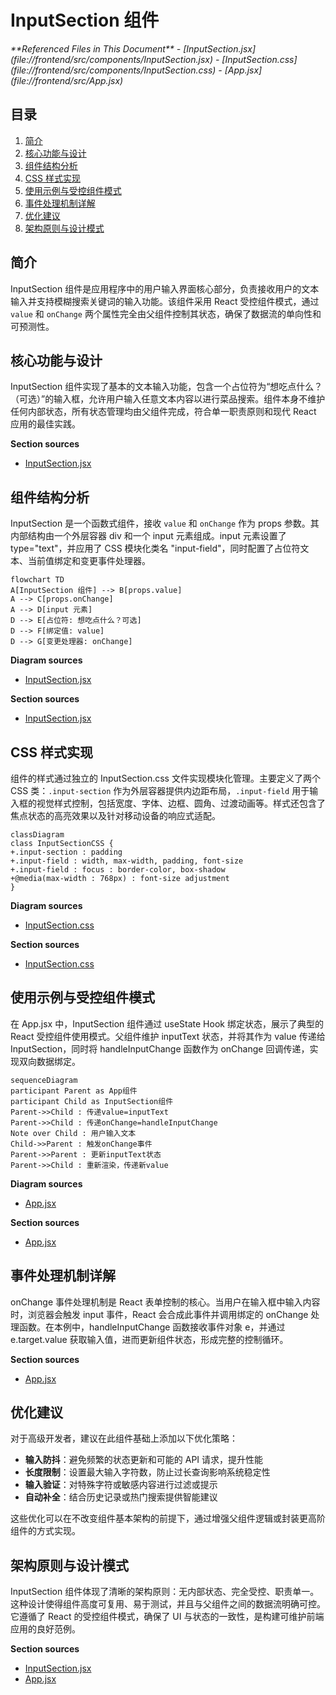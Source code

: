 # InputSection 组件

<cite>
**Referenced Files in This Document**   
- [InputSection.jsx](file://frontend/src/components/InputSection.jsx)
- [InputSection.css](file://frontend/src/components/InputSection.css)
- [App.jsx](file://frontend/src/App.jsx)
</cite>

## 目录
1. [简介](#简介)
2. [核心功能与设计](#核心功能与设计)
3. [组件结构分析](#组件结构分析)
4. [CSS 样式实现](#css-样式实现)
5. [使用示例与受控组件模式](#使用示例与受控组件模式)
6. [事件处理机制详解](#事件处理机制详解)
7. [优化建议](#优化建议)
8. [架构原则与设计模式](#架构原则与设计模式)

## 简介
InputSection 组件是应用程序中的用户输入界面核心部分，负责接收用户的文本输入并支持模糊搜索关键词的输入功能。该组件采用 React 受控组件模式，通过 `value` 和 `onChange` 两个属性完全由父组件控制其状态，确保了数据流的单向性和可预测性。

## 核心功能与设计
InputSection 组件实现了基本的文本输入功能，包含一个占位符为“想吃点什么？（可选）”的输入框，允许用户输入任意文本内容以进行菜品搜索。组件本身不维护任何内部状态，所有状态管理均由父组件完成，符合单一职责原则和现代 React 应用的最佳实践。

**Section sources**
- [InputSection.jsx](file://frontend/src/components/InputSection.jsx#L2-L14)

## 组件结构分析
InputSection 是一个函数式组件，接收 `value` 和 `onChange` 作为 props 参数。其内部结构由一个外层容器 div 和一个 input 元素组成。input 元素设置了 type="text"，并应用了 CSS 模块化类名 "input-field"，同时配置了占位符文本、当前值绑定和变更事件处理器。

```mermaid
flowchart TD
A[InputSection 组件] --> B[props.value]
A --> C[props.onChange]
A --> D[input 元素]
D --> E[占位符: 想吃点什么？可选]
D --> F[绑定值: value]
D --> G[变更处理器: onChange]
```

**Diagram sources**
- [InputSection.jsx](file://frontend/src/components/InputSection.jsx#L2-L14)

**Section sources**
- [InputSection.jsx](file://frontend/src/components/InputSection.jsx#L2-L14)

## CSS 样式实现
组件的样式通过独立的 InputSection.css 文件实现模块化管理。主要定义了两个 CSS 类：`.input-section` 作为外层容器提供内边距布局，`.input-field` 用于输入框的视觉样式控制，包括宽度、字体、边框、圆角、过渡动画等。样式还包含了焦点状态的高亮效果以及针对移动设备的响应式适配。

```mermaid
classDiagram
class InputSectionCSS {
+.input-section : padding
+.input-field : width, max-width, padding, font-size
+.input-field : focus : border-color, box-shadow
+@media(max-width : 768px) : font-size adjustment
}
```

**Diagram sources**
- [InputSection.css](file://frontend/src/components/InputSection.css#L0-L30)

**Section sources**
- [InputSection.css](file://frontend/src/components/InputSection.css#L0-L30)

## 使用示例与受控组件模式
在 App.jsx 中，InputSection 组件通过 useState Hook 绑定状态，展示了典型的 React 受控组件使用模式。父组件维护 inputText 状态，并将其作为 value 传递给 InputSection，同时将 handleInputChange 函数作为 onChange 回调传递，实现双向数据绑定。

```mermaid
sequenceDiagram
participant Parent as App组件
participant Child as InputSection组件
Parent->>Child : 传递value=inputText
Parent->>Child : 传递onChange=handleInputChange
Note over Child : 用户输入文本
Child->>Parent : 触发onChange事件
Parent->>Parent : 更新inputText状态
Parent->>Child : 重新渲染，传递新value
```

**Diagram sources**
- [App.jsx](file://frontend/src/App.jsx#L33-L40)

**Section sources**
- [App.jsx](file://frontend/src/App.jsx#L33-L40)

## 事件处理机制详解
onChange 事件处理机制是 React 表单控制的核心。当用户在输入框中输入内容时，浏览器会触发 input 事件，React 会合成此事件并调用绑定的 onChange 处理函数。在本例中，handleInputChange 函数接收事件对象 e，并通过 e.target.value 获取输入值，进而更新组件状态，形成完整的控制循环。

**Section sources**
- [App.jsx](file://frontend/src/App.jsx#L33-L33)

## 优化建议
对于高级开发者，建议在此组件基础上添加以下优化策略：
- **输入防抖**：避免频繁的状态更新和可能的 API 请求，提升性能
- **长度限制**：设置最大输入字符数，防止过长查询影响系统稳定性
- **输入验证**：对特殊字符或敏感内容进行过滤或提示
- **自动补全**：结合历史记录或热门搜索提供智能建议

这些优化可以在不改变组件基本架构的前提下，通过增强父组件逻辑或封装更高阶组件的方式实现。

## 架构原则与设计模式
InputSection 组件体现了清晰的架构原则：无内部状态、完全受控、职责单一。这种设计使得组件高度可复用、易于测试，并且与父组件之间的数据流明确可控。它遵循了 React 的受控组件模式，确保了 UI 与状态的一致性，是构建可维护前端应用的良好范例。

**Section sources**
- [InputSection.jsx](file://frontend/src/components/InputSection.jsx#L2-L14)
- [App.jsx](file://frontend/src/App.jsx#L33-L40)